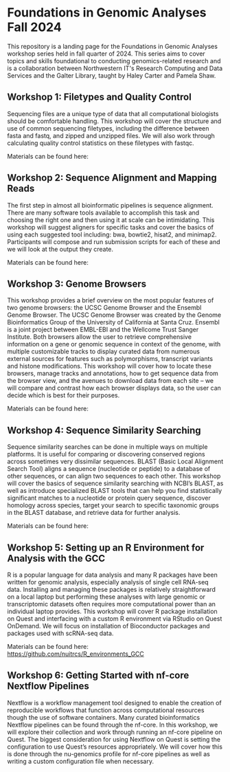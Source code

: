 # Foundations in Genomic Analyses Fall 2024
This repository is a landing page for the Foundations in Genomic Analyses workshop series held in fall quarter of 2024. This series aims to cover topics and skills foundational to conducting genomics-related research and is a collaboration between Northwestern IT's Research Computing and Data Services and the Galter Library, taught by Haley Carter and Pamela Shaw. 

## Workshop 1: Filetypes and Quality Control 

Sequencing files are a unique type of data that all computational biologists should be comfortable handling. This workshop will cover the structure and use of common sequencing filetypes, including the difference between fasta and fastq, and zipped and unzipped files. We will also work through calculating quality control statistics on these filetypes with fastqc.

Materials can be found here: 

## Workshop 2: Sequence Alignment and Mapping Reads

The first step in almost all bioinformatic pipelines is sequence alignment. There are many software tools available to accomplish this task and choosing the right one and then using it at scale can be intimidating. This workshop will suggest aligners for specific tasks and cover the basics of using each suggested tool including: bwa, bowtie2, hisat2, and minimap2. Participants will compose and run submission scripts for each of these and we will look at the output they create. 

Materials can be found here:

## Workshop 3: Genome Browsers

This workshop provides a brief overview on the most popular features of two genome browsers: the UCSC Genome Browser and the Ensembl Genome Browser. The UCSC Genome Browser was created by the Genome Bioinformatics Group of the University of California at Santa Cruz. Ensembl  is a joint project between EMBL-EBI and the Wellcome Trust Sanger Institute. Both browsers allow the user to retrieve comprehensive information on a gene or genomic sequence in context of the genome, with multiple customizable tracks to display curated data from numerous external sources for features such as polymorphisms, transcript variants and histone modifications. This workshop will cover how to locate these browsers, manage tracks and annotations, how to get sequence data from the browser view, and the avenues to download data from each site – we will compare and contrast how each browser displays data, so the user can decide which is best for their purposes.  

Materials can be found here:

## Workshop 4: Sequence Similarity Searching

Sequence similarity searches can be done in multiple ways on multiple platforms.  It is useful for comparing or discovering conserved regions across sometimes very dissimilar sequences. BLAST (Basic Local Alignment Search Tool) aligns a sequence (nucleotide or peptide) to a database of other sequences, or can align two sequences to each other.  This workshop will cover the basics of sequence similarity searching with NCBI’s BLAST, as well as introduce specialized BLAST tools that can help you find statistically significant matches to a nucleotide or protein query sequence, discover homology across species, target your search to specific taxonomic groups in the BLAST database, and retrieve data for further analysis.

Materials can be found here:

## Workshop 5: Setting up an R Environment for Analysis with the GCC

R is a popular language for data analysis and many R packages have been written for genomic analysis, especially analysis of single cell RNA-seq data. Installing and managing these packages is relatively straightforward on a local laptop but performing these analyses with large genomic or transcriptomic datasets often requires more computational power than an individual laptop provides. This workshop will cover R package installation on Quest and interfacing with a custom R environment via RStudio on Quest OnDemand. We will focus on installation of Bioconductor packages and packages used with scRNA-seq data. 

Materials can be found here: https://github.com/nuitrcs/R_environments_GCC

## Workshop 6: Getting Started with nf-core Nextflow Pipelines

Nextflow is a workflow management tool designed to enable the creation of reproducible workflows that function across computational resources though the use of software containers. Many curated bioinformatics Nextflow pipelines can be found through the nf-core. In this workshop, we will explore their collection and work through running an nf-core pipeline on Quest. The biggest consideration for using Nextflow on Quest is setting the configuration to use Quest’s resources appropriately. We will cover how this is done through the nu-genomics profile for nf-core pipelines as well as writing a custom configuration file when necessary.
